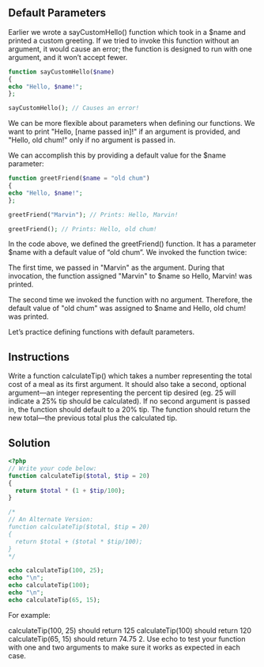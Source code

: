 ## Default Parameters

Earlier we wrote a sayCustomHello() function which took in a $name and printed a custom greeting. If we tried to invoke this function without an argument, it would cause an error; the function is designed to run with one argument, and it won’t accept fewer.
```php
function sayCustomHello($name)
{
echo "Hello, $name!";
};

sayCustomHello(); // Causes an error!
```
We can be more flexible about parameters when defining our functions. We want to print "Hello, [name passed in]!" if an argument is provided, and "Hello, old chum!" only if no argument is passed in.

We can accomplish this by providing a default value for the $name parameter:
```php
function greetFriend($name = "old chum")
{
echo "Hello, $name!";
};

greetFriend("Marvin"); // Prints: Hello, Marvin!

greetFriend(); // Prints: Hello, old chum!
```
In the code above, we defined the greetFriend() function. It has a parameter $name with a default value of “old chum”. We invoked the function twice:

The first time, we passed in "Marvin" as the argument. During that invocation, the function assigned "Marvin" to $name so Hello, Marvin! was printed.

The second time we invoked the function with no argument. Therefore, the default value of "old chum" was assigned to $name and Hello, old chum! was printed.

Let’s practice defining functions with default parameters.

## Instructions

Write a function calculateTip() which takes a number representing the total cost of a meal as its first argument. It should also take a second, optional argument—an integer representing the percent tip desired (eg. 25 will indicate a 25% tip should be calculated). If no second argument is passed in, the function should default to a 20% tip. The function should return the new total—the previous total plus the calculated tip.

## Solution
```php
<?php
// Write your code below:
function calculateTip($total, $tip = 20)
{
  return $total * (1 + $tip/100);
}

/*
// An Alternate Version:
function calculateTip($total, $tip = 20)
{
  return $total + ($total * $tip/100);
}
*/

echo calculateTip(100, 25);
echo "\n";
echo calculateTip(100); 
echo "\n";
echo calculateTip(65, 15); 

```

For example:

calculateTip(100, 25) should return 125
calculateTip(100) should return 120
calculateTip(65, 15) should return 74.75
2.
Use echo to test your function with one and two arguments to make sure it works as expected in each case.
